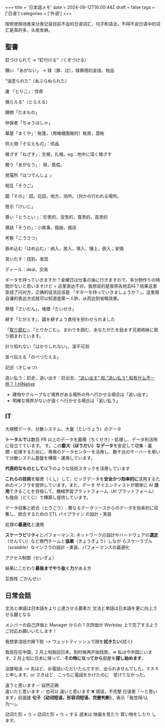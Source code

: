 +++
title = '日本語メモ'
date = 2024-08-12T16:00:44Z
draft = false
tags = ['日语']
categories = ['外语']
+++

按照使用场景来分类记录目前不会的日语词汇，句子和语法，不得不说日语中的词汇是真的多，头皮发麻。

<!--more-->

## 聖書

釘づけられて -> “釘付ける”（くぎづける）

贖い 「あがない」 -> 赎（罪、过），赎罪用的金钱、物品

“油塗られた”（あぶらぬられた）

虜 「とりこ」：俘虏

捕らえる”（とらえる）

賜物「たまもの」

仲保者「ちゅうほしゃ」

幕屋「まくや」：帐篷，（用帷幔围做的）帐房，营帐

供え物「そなえもの」：供品

根ざす「ねざす」：生根，扎根。eg：地中に深く根ざす

贖う「あがなう」： 赎，抵偿。

発電所「はつでんしょ 」

相互「そうご」

園「その」：园，花园，地方，场所。（何かの行われる場所。

啓示「けいじ」

尊い「とうとい 」：珍贵的，宝贵的，尊贵的，高贵的

挿話「そうわ」：小故事，插曲，插话

考察「こうさつ」

嵌め込む「はめ込む」：纳入，放入，填入、镶上，嵌入；安插

見いだす：找到，发现

ディール：deal，交易

ギータを持っていきますか？金曜日は仕事の後に行きますので、多分物作りの時間がないと思いますけど > 这里表达不对，我想说的是我带吉他去吗？结果这里变成了问对方，正确的说法应该是 「ギターを持っていきましょうか？」，这里用自谦的表达方式就可以知道是第一人称，从而达到省略效果。

祭壇「さいだん」，堆積「たいせき」

耕す「たがえす」、園を耕すよう責任を担わせられました

「[取り囲む](https://www.weblio.jp/content/%E5%8F%96%E3%82%8A%E5%9B%B2%E3%82%80 "取り囲むの意味")」、「とりかこむ」、まわりを囲む、あなたがたを励ます兄弟姉妹に取り囲まれています。

計り知れない「はかりしれない」，深不可测

宣べ伝える「のべつたえる」

記述（きじゅつ）

追い払う：赶走，追い出す：赶出去，["追い出す" 和 "追い払う" 和有什么不一样？ | HiNative](https://zh.hinative.com/questions/25415875)
- 建物やグループなど境界がある場所の外へ行かせる場合は「追い出す」  
- 明確な境界がないが遠くへ行かせる場合は「追い払う」

## IT

大規模データ、分散システム、大量（たいりょう）のデータ

**トータルで**は数百 PB 以上のデータを蓄積（ちくせき）・処理し、データ利活用に役立てています。
す。この**膨大（ぼうだい）なデータ**を安定して収集・蓄 積・処理するために、専用のデータセンターを活用し、数千台のサーバーを用いて分散システム基盤を構築・運用しています。

**代表的なものとして**以下のような技術スタックを活用しています

**これらの技術**を駆使（くし）して、ビッグデータを**安全かつ効率的に**活用するためのインフラを提供しています。また、データ サイエンティストが簡単に AI **活用**できることを目指して、機械学習プラットフォーム（AI プラットフォーム）も独自（どくじ）で構築し提供しています。

データ収集と統合（とうごう）: 異なるデータソースからのデータを効率的に収集し、統合するための ETL パイプライン の設計・実装

処理の**最適化**と運用

**スケーラビリティ**とパフォーマンス: ネットワークの設計やハードウェアの**選定**（せんてい）など専門チームと**協業**（きょうぎょう）しなが らスケーラブル（scalable）なインフラの設計・実装、パフォーマンスの最適化

アクセス制御（せいぎょ）

結果にこだわり**最後までやり抜く力**がある方

互換性 ごかんせい
## 日常会話

文法と単語は日本語をより上達させる要素だ
文法と単語は日本語を更に向上させる鍵となる

メンバーの自己評価と Manager からの 1 次評価が Workday 上で完了するようご対応お願いいたします！

我想拿湿纸巾擦下脸 --> ウェットティッシュで顔を**拭きたい**(拭く)

我现在在中国，2 月上旬我回日本，到时候再开始找房。=> 私は今中国にいます。2 月上旬に日本に帰って、**その時になってから**部屋を**探し始めます**。

没接电话 --> 先ほど、お電話いただいたんですが、出られませんでした。ＸＸＸと申します。or さきほど　こっちに電話をかけたのに　受けてなかった。

違うと思います ✅ 自然正确    
違いだと思います ✅ 也可以
違いと思います ❌ 错误，不完整
日语里「〜と思います」前面接 **句子（动词短语、形容词短语、完整判断）**，表示「我觉得/认为〜」。

动词た形 + り + 动词た形 + り + する
週末は 映画を見たり 買い物をしたり します。